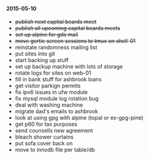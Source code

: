 #### 2015-05-10 ####

- ~~publish next capital beards meet~~
- ~~publish all upcoming capital beards meets~~
- ~~set up alpine for gds mail~~
- ~~move gertie screen sessions to tmux on shell-01~~
- reinstate randomness mailing list
- put sites into git
- start backing up stuff
- set up backup machine with lots of storage
- rotate logs for sites on web-01
- fill in bank stuff for ashbrook loans
- get visitor parkign permits
- fix ipv6 issues in ufw module
- fix mysql module log rotation bug
- deal with washing machine
- migrate dad's emails to ashbrook
- look at using gpg with alpine (topal or ex-gpg-pine)
- get p60 for tax purposes
- send counsells new agreement
- bleach shower curtains
- put sofa cover back on
- move to innodb file per table/db
